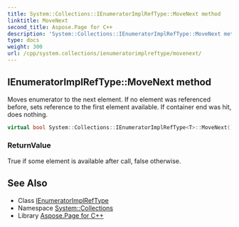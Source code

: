```yaml
---
title: System::Collections::IEnumeratorImplRefType::MoveNext method
linktitle: MoveNext
second_title: Aspose.Page for C++
description: 'System::Collections::IEnumeratorImplRefType::MoveNext method. Moves enumerator to the next element. If no element was referenced before, sets reference to the first element available. If container end was hit, does nothing in C++.'
type: docs
weight: 300
url: /cpp/system.collections/ienumeratorimplreftype/movenext/
---
```

## IEnumeratorImplRefType::MoveNext method


Moves enumerator to the next element. If no element was referenced before, sets reference to the first element available. If container end was hit, does nothing.

```cpp
virtual bool System::Collections::IEnumeratorImplRefType<T>::MoveNext() override
```


### ReturnValue

True if some element is available after call, false otherwise.

## See Also

* Class [IEnumeratorImplRefType](../)
* Namespace [System::Collections](../../)
* Library [Aspose.Page for C++](../../../)
